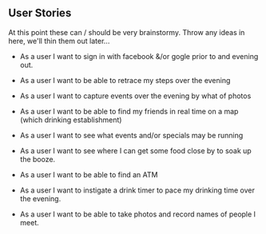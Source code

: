 User Stories
------------

At this point these can / should be very brainstormy. Throw any ideas in here, we'll thin them out later...

 * As a user I want to sign in with facebook &/or gogle prior to and evening out. 
 * As a user I want to be able to retrace my steps over the evening
 * As a user I want to capture events over the evening by what of photos
 * As a user I want to be able to find my friends in real time on a map (which drinking establishment)
 * As a user I want to see what events and/or specials may be running
 * As a user I want to see where I can get some food close by to soak up the booze. 
 
 
 * As a user I want to be able to find an ATM
 * As a user I want to instigate a drink timer to pace my drinking time over the evening.
 * As a user I want to be able to take photos and record names of people I meet. 
